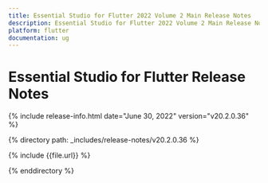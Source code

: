 ```yaml
---
title: Essential Studio for Flutter 2022 Volume 2 Main Release Notes  
description: Essential Studio for Flutter 2022 Volume 2 Main Release Notes  
platform: flutter
documentation: ug
---
```


# Essential Studio for Flutter  Release Notes  

{% include release-info.html date="June 30, 2022"  version="v20.2.0.36" %} 

{% directory path: _includes/release-notes/v20.2.0.36 %}

{% include {{file.url}} %}

{% enddirectory %}